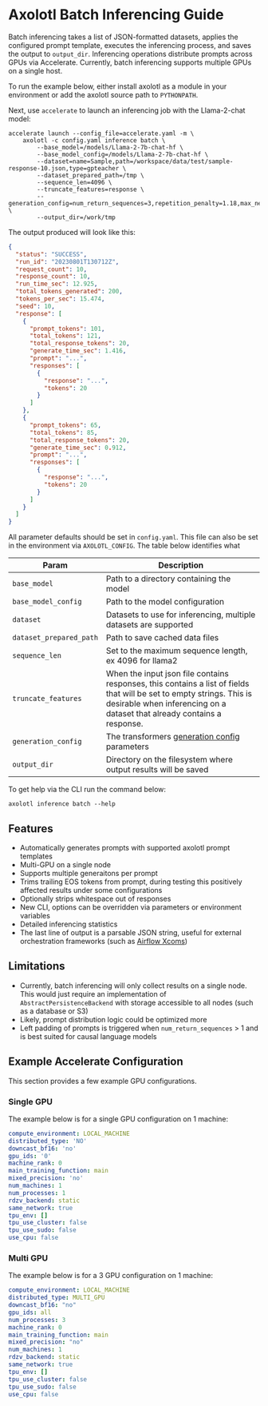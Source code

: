 # Axolotl Batch Inferencing Guide

Batch inferencing takes a list of JSON-formatted datasets, applies the configured prompt template, executes the inferencing process, and saves the output to ``output_dir``. Inferencing operations distribute prompts across GPUs via Accelerate. Currently, batch inferencing supports multiple GPUs on a single host.

To run the example below, either install axolotl as a module in your environment or add the axolotl source path to ``PYTHONPATH``.

Next, use ``accelerate`` to launch an inferencing job with the Llama-2-chat model:

```shell
accelerate launch --config_file=accelerate.yaml -m \
    axolotl -c config.yaml inference batch \
        --base_model=/models/Llama-2-7b-chat-hf \
        --base_model_config=/models/Llama-2-7b-chat-hf \
        --dataset=name=Sample,path=/workspace/data/test/sample-response-10.json,type=gpteacher \
        --dataset_prepared_path=/tmp \
        --sequence_len=4096 \
        --truncate_features=response \
        --generation_config=num_return_sequences=3,repetition_penalty=1.18,max_new_tokens=500,temperature=0.5,top_p=0.5,top_k=20,do_sample=true,use_cache=false,prepend_bos=true \
        --output_dir=/work/tmp
```

The output produced will look like this:

```json
{
  "status": "SUCCESS",
  "run_id": "20230801T130712Z",
  "request_count": 10,
  "response_count": 10,
  "run_time_sec": 12.925,
  "total_tokens_generated": 200,
  "tokens_per_sec": 15.474,
  "seed": 10,
  "response": [
    {
      "prompt_tokens": 101,
      "total_tokens": 121,
      "total_response_tokens": 20,
      "generate_time_sec": 1.416,
      "prompt": "...",
      "responses": [
        {
          "response": "...",
          "tokens": 20
        }
      ]
    },
    {
      "prompt_tokens": 65,
      "total_tokens": 85,
      "total_response_tokens": 20,
      "generate_time_sec": 0.912,
      "prompt": "...",
      "responses": [
        {
          "response": "...",
          "tokens": 20
        }
      ]
    }
  ]
}
```

All parameter defaults should be set in ``config.yaml``. This file can also be set in the environment via ``AXOLOTL_CONFIG``. The table below identifies what

| Param | Description |
| ----- | ----------- |
| ``base_model`` | Path to a directory containing the model |
| ``base_model_config`` | Path to the model configuration |
| ``dataset`` | Datasets to use for inferencing, multiple datasets are supported |
| ``dataset_prepared_path`` | Path to save cached data files |
| ``sequence_len`` | Set to the maximum sequence length, ex 4096 for llama2  |
| ``truncate_features`` | When the input json file contains responses, this contains a list of fields that will be set to empty strings. This is desirable when inferencing on a dataset that already contains a response. |
| ``generation_config`` | The transformers [generation config](https://huggingface.co/docs/transformers/main/main_classes/text_generation#transformers.GenerationConfig) parameters  |
| ``output_dir`` | Directory on the filesystem where output results will be saved |

To get help via the CLI run the command below:

```shell
axolotl inference batch --help
```

## Features

* Automatically generates prompts with supported axolotl prompt templates
* Multi-GPU on a single node
* Supports multiple generaitons per prompt
* Trims trailing EOS tokens from prompt, during testing this positively affected results under some configurations
* Optionally strips whitespace out of responses
* New CLI, options can be overridden via parameters or environment variables
* Detailed inferencing statistics
* The last line of output is a parsable JSON string, useful for external orchestration frameworks (such as [Airflow Xcoms](https://airflow.apache.org/docs/apache-airflow/stable/core-concepts/xcoms.html))

## Limitations

* Currently, batch inferencing will only collect results on a single node. This would just require an implementation of ``AbstractPersistenceBackend`` with storage accessible to all nodes (such as a database or S3)
* Likely, prompt distribution logic could be optimized more
* Left padding of prompts is triggered when ``num_return_sequences`` > 1 and is best suited for causal language models


## Example Accelerate Configuration

This section provides a few example GPU configurations.

### Single GPU

The example below is for a single GPU configuration on 1 machine:

```yaml
compute_environment: LOCAL_MACHINE
distributed_type: 'NO'
downcast_bf16: 'no'
gpu_ids: '0'
machine_rank: 0
main_training_function: main
mixed_precision: 'no'
num_machines: 1
num_processes: 1
rdzv_backend: static
same_network: true
tpu_env: []
tpu_use_cluster: false
tpu_use_sudo: false
use_cpu: false
```

### Multi GPU

The example below is for a 3 GPU configuration on 1 machine:

```yaml
compute_environment: LOCAL_MACHINE
distributed_type: MULTI_GPU
downcast_bf16: "no"
gpu_ids: all
num_processes: 3
machine_rank: 0
main_training_function: main
mixed_precision: "no"
num_machines: 1
rdzv_backend: static
same_network: true
tpu_env: []
tpu_use_cluster: false
tpu_use_sudo: false
use_cpu: false
```
